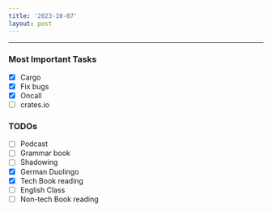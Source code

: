 ```yaml
---
title: '2023-10-07'
layout: post
---
```


---

### Most Important Tasks

- [x] Cargo
- [x] Fix bugs
- [x] Oncall
- [ ] crates.io

### TODOs

- [ ] Podcast
- [ ] Grammar book
- [ ] Shadowing
- [x] German Duolingo
- [x] Tech Book reading
- [ ] English Class
- [ ] Non-tech Book reading
